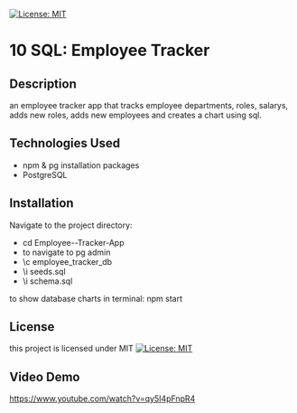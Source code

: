 [![License: MIT](https://img.shields.io/badge/License-MIT-yellow.svg)](https://opensource.org/licenses/MIT)

# 10 SQL: Employee Tracker

## Description
an employee tracker app that tracks employee departments, roles, salarys, adds new roles, adds new employees and creates a chart using sql.

## Technologies Used
- npm & pg installation packages
- PostgreSQL


## Installation
Navigate to the project directory:
* cd Employee--Tracker-App
* to navigate to pg admin 
* \c employee_tracker_db
* \i seeds.sql 
* \i schema.sql

to show database charts in terminal:
npm start

## License
this project is licensed under MIT [![License: MIT](https://img.shields.io/badge/License-MIT-yellow.svg)](https://opensource.org/licenses/MIT) 

## Video Demo
https://www.youtube.com/watch?v=qy5I4pFnpR4



